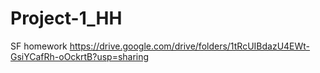 # Project-1_HH
SF homework
https://drive.google.com/drive/folders/1tRcUIBdazU4EWt-GsiYCafRh-oOckrtB?usp=sharing
